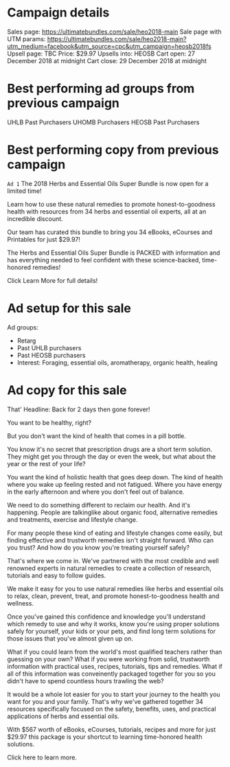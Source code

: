 <!-- TITLE: Heosb 2018 Fs -->

# Campaign details
Sales page: https://ultimatebundles.com/sale/heo2018-main
Sale page with UTM params: https://ultimatebundles.com/sale/heo2018-main?utm_medium=facebook&utm_source=cpc&utm_campaign=heosb2018fs
Upsell page: TBC
Price: $29.97
Upsells into: HEOSB
Cart open: 27 December 2018 at midnight
Cart close: 29 December 2018 at midnight


# Best performing ad groups from previous campaign
UHLB Past Purchasers
UHOMB Purchasers
HEOSB Past Purchasers

# Best performing copy from previous campaign
`Ad 1`
The 2018 Herbs and Essential Oils Super Bundle is now open for a limited time!

Learn how to use these natural remedies to promote honest-to-goodness health with resources from 34 herbs and essential oil experts, all at an incredible discount.

Our team has curated this bundle to bring you 34 eBooks, eCourses and Printables for just $29.97!

The Herbs and Essential Oils Super Bundle is PACKED with information and has everything needed to feel confident with these science-backed, time-honored remedies!

Click Learn More for full details!

# Ad setup for this sale
Ad groups:

* Retarg
* Past UHLB purchasers
* Past HEOSB purchasers
* Interest: Foraging, essential oils, aromatherapy, organic health, healing

# Ad copy for this sale
That'
Headline: Back for 2 days then gone forever!

You want to be healthy, right? 

But you don't want the kind of health that comes in a pill bottle.

You know it's no secret that prescription drugs are a short term solution.  They might get you through the day or even the week, but what about the year or the rest of your life?

You want the kind of holistic health that goes deep down.  The kind of health where you wake up feeling rested and not fatigued.  Where you have energy in the early afternoon and where you don't feel out of balance.

We need to do something different to reclaim our health.  And it's happening.  People are talkinglike about organic food, alternative remedies and treatments, exercise and lifestyle change.

For many people these kind of eating and lifestyle changes come easily, but finding effective and trustworth remedies isn't straight forward.  Who can you trust?  And how do you know you're treating yourself safely?

That's where we come in.  We've partnered with the most credible and well renowned experts in natural remedies to create a collection of research, tutorials and easy to follow guides.  

We make it easy for you to use natural remedies like herbs and essential oils to relax, clean, prevent, treat, and promote honest-to-goodness health and wellness.

Once you've gained this confidence and knowledge you'll understand which remedy to use and why it works, know you're using proper solutions safely for yourself, your kids or your pets, and find long term solutions for those issues that you've almost given up on.

What if you could learn from the world's most qualified teachers rather than guessing on your own?  What if you were working from solid, trustworth information with practical uses, recipes, tutorials, tips and remedies.  What if all of this information was conveinently packaged together for you so you didn't have to spend countless hours trawling the web?

It would be a whole lot easier for you to start your journey to the health you want for you and your family.  That's why we've gathered together 34 resources specifically focused on the safety, benefits, uses, and practical applications of herbs and essential oils.

With $567 worth of eBooks, eCourses, tutorials, recipes and more for just $29.97 this package is your shortcut to learning time-honored health solutions.

Click here to learn more.

